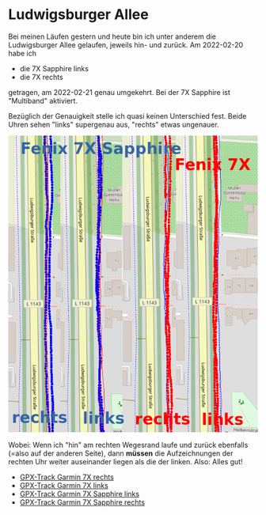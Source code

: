 Ludwigsburger Allee
===================

Bei meinen Läufen gestern und heute
bin ich unter anderem die Ludwigsburger Allee
gelaufen, jeweils hin- und zurück.
Am 2022-02-20 habe ich

- die 7X Sapphire links
- die 7X rechts

getragen, am 2022-02-21 genau umgekehrt. Bei der 7X Sapphire ist "Multiband"
aktiviert.

Bezüglich der Genauigkeit stelle ich quasi keinen Unterschied fest.
Beide Uhren sehen "links" supergenau aus, "rechts" etwas ungenauer.

![Ludwigsburger Allee](images/ludwigsburger-allee.png)

Wobei: Wenn ich "hin" am rechten Wegesrand laufe und zurück ebenfalls (=also
auf der anderen Seite), dann **müssen** die Aufzeichnungen der rechten Uhr
weiter auseinander liegen als die der linken. Also: Alles gut!

- [GPX-Track Garmin 7X rechts](data/2022-02-20_7x.gpx.xz)
- [GPX-Track Garmin 7X links](data/2022-02-21_7x.gpx.xz)
- [GPX-Track Garmin 7X Sapphire links](data/2022-02-20_7x-sapphire.gpx.xz)
- [GPX-Track Garmin 7X Sapphire rechts](data/2022-02-21_7x-sapphire.gpx.xz)

